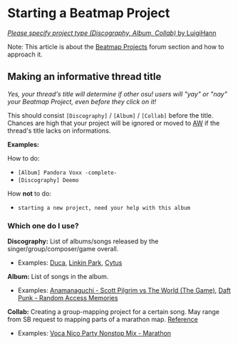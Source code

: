 # Starting a Beatmap Project

[*Please specify project type (Discography, Album, Collab)* by LuigiHann](https://osu.ppy.sh/forum/t/12193)

Note: This article is about the [Beatmap Projects](https://osu.ppy.sh/forum/53) forum section and how to approach it.

## Making an informative thread title

*Yes, your thread's title will determine if other osu! users will "yay" or "nay" your Beatmap Project, even before they click on it!*

This should consist `[Discography]` / `[Album]` / `[Collab]` before the title. Chances are high that your project will be ignored or moved to [AW](/wiki/Glossary) if the thread's title lacks on informations.

**Examples:**

How to do:

- `[Album] Pandora Voxx -complete-`
- `[Discography] Deemo`

How **not** to do:

- `starting a new project, need your help with this album`

### Which one do I use?

**Discography:** List of albums/songs released by the singer/group/composer/game overall.

- Examples: [Duca](https://osu.ppy.sh/forum/t/98205), [Linkin Park](https://osu.ppy.sh/forum/t/121592), [Cytus](https://osu.ppy.sh/forum/t/177446)

**Album:** List of songs in the album.

- Examples: [Anamanaguchi - Scott Pilgrim vs The World (The Game)](https://osu.ppy.sh/forum/t/37908), [Daft Punk - Random Access Memories](https://osu.ppy.sh/forum/t/132592)

**Collab:** Creating a group-mapping project for a certain song. May range from SB request to mapping parts of a marathon map. [Reference](https://osu.ppy.sh/forum/t/35841)

- Examples: [Voca Nico Party Nonstop Mix - Marathon](https://osu.ppy.sh/forum/t/188118)